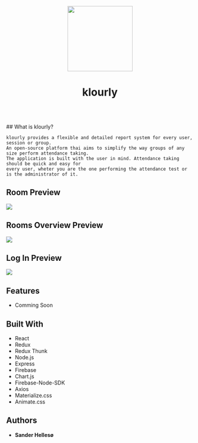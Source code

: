 <p align="center">
    <img src="https://firebasestorage.googleapis.com/v0/b/klourly-44ba2.appspot.com/o/illustrations%2Fstage-3-256.png?alt=media&token=f3594431-5a2d-4809-b0a8-caa68afd9f38" height="175" width="175" />
    <h1 align="center">klourly</h1>
    <br>
</p>
 
<br>
## What is klourly?

```
klourly provides a flexible and detailed report system for every user, session or group.  
An open-source platform thai aims to simplify the way groups of any size perform attendance taking.
The application is built with the user in mind. Attendance taking should be quick and easy for
every user, wheter you are the one performing the attendance test or is the administrator of it.

 ```

 
## Room Preview
<img src="https://github.com/sanderhelleso/klourly/blob/master/client/public/img/readme/readme1.jpg"></img>
<br>


## Rooms Overview Preview
<img src="https://github.com/sanderhelleso/klourly/blob/master/client/public/img/readme/readme2.jpg"></img>
<br>

## Log In Preview
<img src="https://github.com/sanderhelleso/klourly/blob/master/client/public/img/readme/readme3.jpg"></img>
<br>

## Features
* Comming Soon

## Built With

* React
* Redux
* Redux Thunk
* Node.js
* Express
* Firebase
* Chart.js
* Firebase-Node-SDK
* Axios
* Materialize.css
* Animate.css

## Authors

* **Sander Hellesø**
